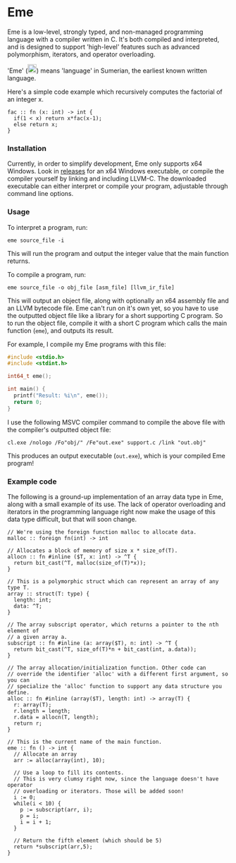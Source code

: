 # Eme

Eme is a low-level, strongly typed, and non-managed programming language with a compiler written in C. It's both compiled and interpreted, and is designed to support 'high-level' features such as advanced polymorphism, iterators, and operator overloading.

'Eme' (<img src="http://psd.museum.upenn.edu/epsd/psl/img/popup/Oajg.png" height="20" />) means 'language' in Sumerian, the earliest known written language.

Here's a simple code example which recursively computes the factorial of an integer x.
```
fac :: fn (x: int) -> int {
  if(1 < x) return x*fac(x-1);
  else return x;
}
```

### Installation

Currently, in order to simplify development, Eme only supports x64 Windows. Look in [releases](https://github.com/nicholascc/eme/releases) for an x64 Windows executable, or compile the compiler yourself by linking and including LLVM-C. The downloaded executable can either interpret or compile your program, adjustable through command line options.


### Usage

To interpret a program, run:
```
eme source_file -i
```
This will run the program and output the integer value that the main function returns.

To compile a program, run:
```
eme source_file -o obj_file [asm_file] [llvm_ir_file]
```
This will output an object file, along with optionally an x64 assembly file and an LLVM bytecode file. Eme can't run on it's own yet, so you have to use the outputted object file like a library for a short supporting C program. So to run the object file, compile it with a short C program which calls the main function (`eme`), and outputs its result.

For example, I compile my Eme programs with this file:

```c
#include <stdio.h>
#include <stdint.h>

int64_t eme();

int main() {
  printf("Result: %i\n", eme());
  return 0;
}
```

I use the following MSVC compiler command to compile the above file with the compiler's outputted object file:
```
cl.exe /nologo /Fo"obj/" /Fe"out.exe" support.c /link "out.obj"
```

This produces an output executable (`out.exe`), which is your compiled Eme program!


### Example code

The following is a ground-up implementation of an array data type in Eme, along with a small example of its use. The lack of operator overloading and iterators in the programming language right now make the usage of this data type difficult, but that will soon change.

```
// We're using the foreign function malloc to allocate data.
malloc :: foreign fn(int) -> int

// Allocates a block of memory of size x * size_of(T).
allocn :: fn #inline ($T, x: int) -> ^T {
  return bit_cast(^T, malloc(size_of(T)*x));
}

// This is a polymorphic struct which can represent an array of any type T.
array :: struct(T: type) {
  length: int;
  data: ^T;
}

// The array subscript operator, which returns a pointer to the nth element of
// a given array a.
subscript :: fn #inline (a: array($T), n: int) -> ^T {
  return bit_cast(^T, size_of(T)*n + bit_cast(int, a.data));
}

// The array allocation/initialization function. Other code can
// override the identifier 'alloc' with a different first argument, so you can
// specialize the 'alloc' function to support any data structure you define.
alloc :: fn #inline (array($T), length: int) -> array(T) {
  r: array(T);
  r.length = length;
  r.data = allocn(T, length);
  return r;
}

// This is the current name of the main function.
eme :: fn () -> int {
  // Allocate an array
  arr := alloc(array(int), 10);

  // Use a loop to fill its contents.
  // This is very clumsy right now, since the language doesn't have operator
  // overloading or iterators. Those will be added soon!
  i := 0;
  while(i < 10) {
    p := subscript(arr, i);
    p = i;
    i = i + 1;
  }

  // Return the fifth element (which should be 5)
  return *subscript(arr,5);
}
```

